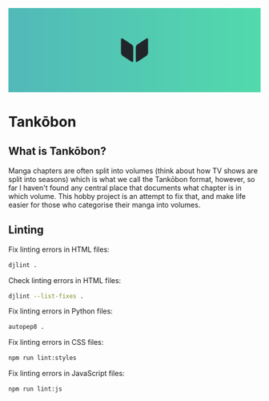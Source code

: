 ![header](brand/header.png)

# Tankōbon

## What is Tankōbon?

Manga chapters are often split into volumes (think about how TV shows are split into seasons) which is what we call the Tankōbon format, however, so far I haven't found any central place that documents what chapter is in which volume. This hobby project is an attempt to fix that, and make life easier for those who categorise their manga into volumes.

## Linting

Fix linting errors in HTML files:

```bash
djlint .
```

Check linting errors in HTML files:

```bash
djlint --list-fixes .
```

Fix linting errors in Python files:

```bash
autopep8 .
```

Fix linting errors in CSS files:

```bash
npm run lint:styles
```

Fix linting errors in JavaScript files:

```bash
npm run lint:js
```
